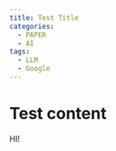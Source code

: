 ```yaml
---
title: Test Title
categories:
  - PAPER
  - AI
tags:
  - LLM
  - Google
---
```


# Test content

HI!
